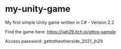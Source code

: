 # my-unity-game
My first simple Unity game written in C# - Version 2.2

Find the game here: https://jiah29.itch.io/gttos-sample

Access password: gettotheotherside_2021_jh29

